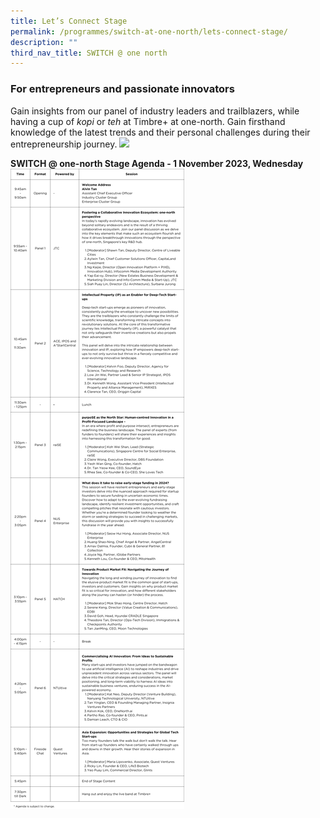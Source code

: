 ```yaml
---
title: Let’s Connect Stage
permalink: /programmes/switch-at-one-north/lets-connect-stage/
description: ""
third_nav_title: SWITCH @ one north
---
```

### **For entrepreneurs and passionate innovators**
Gain insights from our panel of industry leaders and trailblazers, while having a cup of *kopi* or *teh* at Timbre+ at one-north. Gain firsthand knowledge of the latest trends and their personal challenges during their entrepreneurship journey.
**![](https://lh7-us.googleusercontent.com/0g2sI7CnTmNaR5laAga4nVgledHnlkE8VI2QUaMAiIyqz_H-8-XmnWr5upIezA1zYTGDZST9kGHRY4_H2G4cacLzTzD0dpe33YQ-zrexHR9LwmyGSbXDiZ_me7irkEQjnRxOJXPID_qERE28Ar4C_g)** <br>

**SWITCH @ one-north Stage Agenda - 1 November 2023, Wednesday**<br>
![](/images/let's%20connect%20stage1.png)
